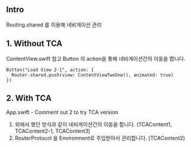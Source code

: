 ## Intro
Routing.shared 를 이용해 네비게이션 관리

## 1. Without TCA
ContentView.swift 참고
Button 의 action을 통해 네비게이션간의 이동을 합니다.
```
Button("Load View 2-1", action: {
  Router.shared.push(view: ContentViewTwoOne(), animated: true)
})
```

## 2. With TCA
App.swift - Comment out 2 to try TCA version
1. 위에서 했던 방식과 같이 네비게이션간의 이동을 합니다. (TCAContent1, TCAContent2-1, TCAContent3)
2. RouterProtocol 을 Environment로 주입받아서 관리합니다. (TCAContent2)
